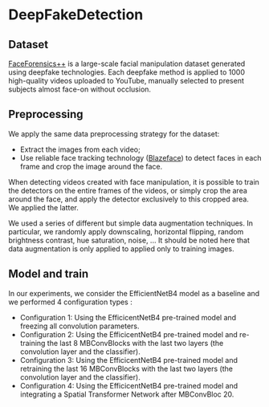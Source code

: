 # DeepFakeDetection
## Dataset
[FaceForensics++](https://github.com/ondyari/FaceForensics) is a large-scale facial manipulation dataset generated using deepfake technologies. Each deepfake method is applied to 1000 high-quality videos uploaded to YouTube, manually selected to present subjects almost face-on without occlusion.

## Preprocessing
We apply the same data preprocessing strategy for the dataset:

- Extract the images from each video;
- Use reliable face tracking technology ([Blazeface](https://github.com/hollance/BlazeFace-PyTorch)) to detect faces in each frame and crop the image around the face.

When detecting videos created with face manipulation, it is possible to train the detectors on the entire frames of the videos, or simply crop the area around the face, and apply the detector exclusively to this cropped area. We applied the latter.

We used a series of different but simple data augmentation techniques. In particular, we randomly apply downscaling, horizontal flipping, random brightness contrast, hue saturation, noise, ... It should be noted here that data augmentation is only applied to applied only to training images.

## Model and train
In our experiments, we consider the EfficientNetB4 model as a baseline and we performed 4 configuration types :

- Configuration 1: Using the EfficicentNetB4 pre-trained model and freezing all convolution parameters.
- Configuration 2: Using the EfficicentNetB4 pre-trained model and re-training the last 8 MBConvBlocks with the last two layers (the convolution layer and the classifier).
- Configuration 3: Using the EfficicentNetB4 pre-trained model and retraining the last 16 MBConvBlocks with the last two layers (the convolution layer and the classifier).
- Configuration 4: Using the EfficicentNetB4 pre-trained model and integrating a Spatial Transformer Network after MBConvBloc 20.


